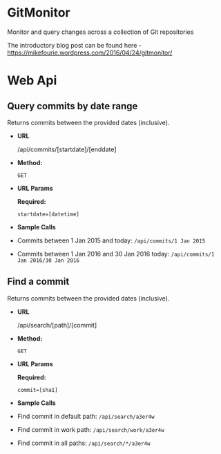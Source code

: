 # GitMonitor
Monitor and query changes across a collection of Git repositories

The introductory blog post can be found here - https://mikefourie.wordpress.com/2016/04/24/gitmonitor/


# Web Api
**Query commits by date range**
----
  Returns commits between the provided dates (inclusive).

* **URL**

  /api/commits/[startdate]/[enddate]

* **Method:**

  `GET`
  
*  **URL Params**

   **Required:**
 
   `startdate=[datetime]`

* **Sample Calls**

* Commits between 1 Jan 2015 and today: ```/api/commits/1 Jan 2015```
* Commits between 1 Jan 2016 and 30 Jan 2016 today: ```/api/commits/1 Jan 2016/30 Jan 2016```
   

**Find a commit**
----
  Returns commits between the provided dates (inclusive).

* **URL**

  /api/search/[path]/[commit]

* **Method:**

  `GET`
  
*  **URL Params**

   **Required:**
 
   `commit=[sha1]`

* **Sample Calls**

* Find commit in default path: ```/api/search/a3er4w```
* Find commit in work path: ```/api/search/work/a3er4w```
* Find commit in all paths: ```/api/search/*/a3er4w```

